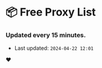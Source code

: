 # :package: Free Proxy List
### Updated every 15 minutes.

- Last updated: `2024-04-22 12:01`

:heart:
